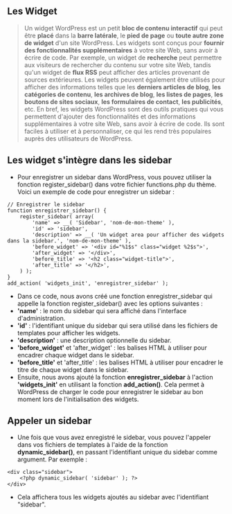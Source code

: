 ## Les Widget

> Un widget WordPress est un petit **bloc de contenu interactif** qui peut être **placé** dans la **barre latérale**, le **pied de page** ou **toute autre zone de widget** d'un site WordPress.
> Les widgets sont conçus pour **fournir des fonctionnalités supplémentaires** à votre site Web, sans avoir à écrire de code.
> Par exemple, un widget de **recherche** peut permettre aux visiteurs de rechercher du contenu sur votre site Web, tandis qu'un widget de **flux RSS** peut afficher des articles provenant de sources extérieures.
> Les widgets peuvent également être utilisés pour afficher des informations telles que les **derniers articles de blog**, **les catégories de contenu**, **les archives de blog**, **les listes de pages**, **les boutons de sites sociaux**, **les formulaires de contact**, **les publicités**, etc.
> En bref, les widgets WordPress sont des outils pratiques qui vous permettent d'ajouter des fonctionnalités et des informations supplémentaires à votre site Web, sans avoir à écrire de code. Ils sont faciles à utiliser et à personnaliser, ce qui les rend très populaires auprès des utilisateurs de WordPress.

## Les widget s'intègre dans les sidebar

- Pour enregistrer un sidebar dans WordPress, vous pouvez utiliser la fonction register_sidebar() dans votre fichier functions.php du thème. Voici un exemple de code pour enregistrer un sidebar :

```
// Enregistrer le sidebar
function enregistrer_sidebar() {
    register_sidebar( array(
        'name' => __( 'Sidebar', 'nom-de-mon-theme' ),
        'id' => 'sidebar',
        'description' => __( 'Un widget area pour afficher des widgets dans la sidebar.', 'nom-de-mon-theme' ),
        'before_widget' => '<div id="%1$s" class="widget %2$s">',
        'after_widget' => '</div>',
        'before_title' => '<h2 class="widget-title">',
        'after_title' => '</h2>',
    ) );
}
add_action( 'widgets_init', 'enregistrer_sidebar' );
```

- Dans ce code, nous avons créé une fonction enregistrer_sidebar qui appelle la fonction register_sidebar() avec les options suivantes :
- **'name'** : le nom du sidebar qui sera affiché dans l'interface d'administration.
- **'id'** : l'identifiant unique du sidebar qui sera utilisé dans les fichiers de templates pour afficher les widgets.
- **'description'** : une description optionnelle du sidebar.
- **'before_widget'** et 'after_widget' : les balises HTML à utiliser pour encadrer chaque widget dans le sidebar.
- **'before_title'** et 'after_title' : les balises HTML à utiliser pour encadrer le titre de chaque widget dans le sidebar.
- Ensuite, nous avons ajouté la fonction **enregistrer_sidebar** à l'action **'widgets_init'** en utilisant la fonction **add_action()**. Cela permet à WordPress de charger le code pour enregistrer le sidebar au bon moment lors de l'initialisation des widgets.

## Appeler un sidebar

- Une fois que vous avez enregistré le sidebar, vous pouvez l'appeler dans vos fichiers de templates à l'aide de la fonction **dynamic_sidebar()**, en passant l'identifiant unique du sidebar comme argument. Par exemple :

```
<div class="sidebar">
    <?php dynamic_sidebar( 'sidebar' ); ?>
</div>
```

- Cela affichera tous les widgets ajoutés au sidebar avec l'identifiant "sidebar".
